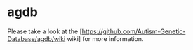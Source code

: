 agdb
====
Please take a look at the [https://github.com/Autism-Genetic-Database/agdb/wiki wiki] for more information.
